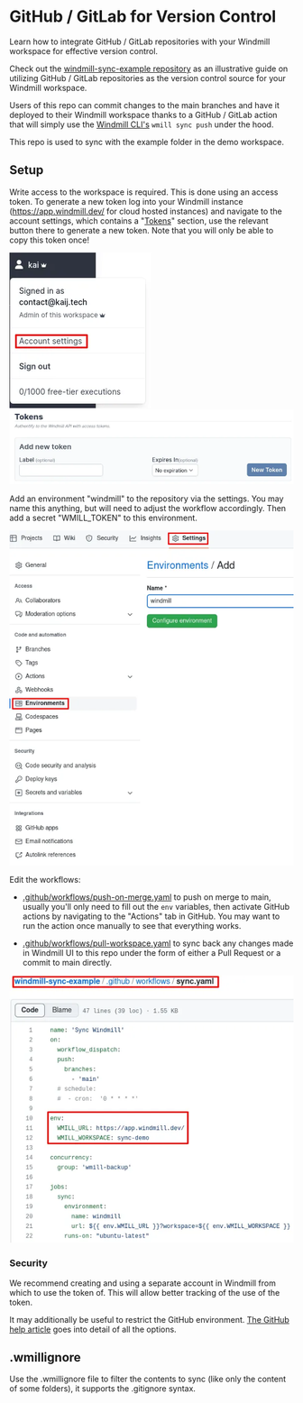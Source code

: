 # GitHub / GitLab for Version Control

Learn how to integrate GitHub / GitLab repositories with your Windmill workspace for effective version control.

Check out the [windmill-sync-example repository](https://github.com/windmill-labs/windmill-sync-example) as an illustrative guide on utilizing GitHub / GitLab repositories as the version control source for your Windmill workspace.

Users of this repo can commit changes to the main branches and have it deployed to their Windmill workspace thanks to a GitHub / GitLab action that will simply use the [Windmill CLI's](https://github.com/windmill-labs/windmill/tree/main/cli) `wmill sync push` under the hood.

This repo is used to sync with the example folder in the demo workspace.

## Setup

Write access to the workspace is required. This is done using an access token.
To generate a new token log into your Windmill instance
(<a href="https://app.windmill.dev/" rel="nofollow">https://app.windmill.dev/</a> for cloud hosted instances) and navigate to the
account settings, which contains a "[Tokens](../../core_concepts/4_webhooks/index.mdx#user-token)" section, use the relevant button
there to generate a new token. Note that you will only be able to copy this
token once!

![Account settings](../../assets/deploy_gh_gl/account-settings.png.webp) ![Tokens](../../assets/deploy_gh_gl/tokens.png.webp)

Add an environment "windmill" to the repository via the settings. You may name
this anything, but will need to adjust the workflow accordingly. Then add a
secret "WMILL_TOKEN" to this environment.

![GH environment](../../assets/deploy_gh_gl/gh-environment-light.png.webp)

Edit the workflows:

- [.github/workflows/push-on-merge.yaml](https://github.com/windmill-labs/windmill-sync-example/blob/main/.github/workflows/push-on-merge.yaml) to push on merge to main, usually you'll
  only need to fill out the `env` variables, then activate GitHub actions by
  navigating to the "Actions" tab in GitHub. You may want to run the action once
  manually to see that everything works.

- [.github/workflows/pull-workspace.yaml](https://github.com/windmill-labs/windmill-sync-example/blob/main/.github/workflows/pull-workspace.yaml) to sync back any changes made in Windmill UI to this repo under the form of either a Pull Request or a commit to main directly.

![Configuration](../../assets/deploy_gh_gl/configure-light.png.webp)

### Security

We recommend creating and using a separate account in Windmill from which to use the token of. This will allow better tracking of the use of the token.

It may additionally be useful to restrict the GitHub environment.
[The GitHub help article](https://docs.github.com/en/actions/deployment/targeting-different-environments/using-environments-for-deployment)
goes into detail of all the options.

## .wmillignore

Use the .wmillignore file to filter the contents to sync (like only the content of some folders), it supports the .gitignore syntax.
